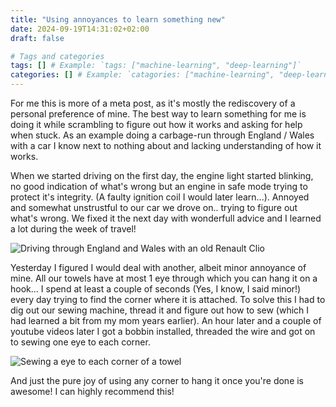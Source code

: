 ```yaml
---
title: "Using annoyances to learn something new"
date: 2024-09-19T14:31:02+02:00
draft: false

# Tags and categories
tags: [] # Example: `tags: ["machine-learning", "deep-learning"]`
categories: [] # Example: `catagories: ["machine-learning", "deep-learning"]`
---
```


For me this is more of a meta post, as it's mostly the rediscovery of a personal preference of mine. The best way to learn something for me is doing it while scrambling to figure out how it works and asking for help when stuck. As an example doing a carbage-run through England / Wales with a car I know next to nothing about and lacking understanding of how it works. 

When we started driving on the first day, the engine light started blinking, no good indication of what's wrong but an engine in safe mode trying to protect it's integrity. (A faulty ignition coil I would later learn...). Annoyed and somewhat unstrustful to our car we drove on.. trying to figure out what's wrong. We fixed it the next day with wonderfull advice and I learned a lot during the week of travel!

![Driving through England and Wales with an old Renault Clio](https://files.jplattel.nl/2024/09/D54v5V.jpg)

Yesterday I figured I would deal with another, albeit minor annoyance of mine. All our towels have at most 1 eye through which you can hang it on a hook... I spend at least a couple of seconds (Yes, I know, I said minor!) every day trying to find the corner where it is attached. To solve this I had to dig out our sewing machine, thread it and figure out how to sew (which I had learned a bit from my mom years earlier). An hour later and a couple of youtube videos later I got a bobbin installed, threaded the wire and got on to sewing one eye to each corner.

![Sewing a eye to each corner of a towel](https://files.jplattel.nl/2024/09/If1WD6.jpg)

And just the pure joy of using any corner to hang it once you're done is awesome! I can highly recommend this! 